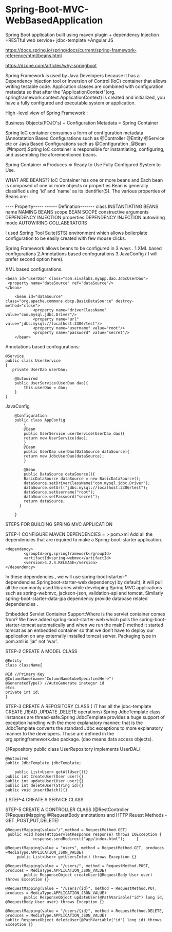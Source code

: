 # Spring-Boot-MVC-WebBasedApplication
Spring Boot application built using maven plugin + dependency Injection +RESTful web service+  jdbc-template +Angular JS

https://docs.spring.io/spring/docs/current/spring-framework-reference/html/beans.html

https://dzone.com/articles/why-springboot

Spring Framework is used by Java Developers because it has a Dependency Injection tool or Inversion of Control (IoC) container that 
allows writing testable code. Application classes are combined with configuration metadata so that after the "ApplicationContext"(org.
springframework.context.ApplicationContext) is created and initialized, you have a fully configured and executable system or application.

High -level view of Spring Framework :

Business Objects(POJO's) + Configuration Metadata = Spring Container

Spring IoC container consumes a form of configuration metadata (Annotatation Based Configurations such as @Controller @Entity @Service etc
or Java Based Configurations such as  @Configuration ,@Bean ,@Import).Spring IoC container is responsible for instantiating, configuring,
and assembling the aforementioned beans.

Spring Container =>Produces => Ready to Use Fully Configured System to Use.

WHAT ARE BEANS?? IoC Container has one or more beans and Each bean is composed of one or more objects or properties.Bean is generally 
classified using 'id' and 'name' as its identifier(S). The various properties of Beans are:

---- Property-----           ------ Defination-------
class                               INSTANTIATING BEANS
name                                NAMING BEANS
scope                               BEAN SCOPE
constructive arguments              DEPENDENCY INJECTION
properties                          DEPENDENCY INJECTION
autowiring mode                     AUTOWIRING COLLABERATORS

I used Spring Tool Suite(STS) environment which allows boilerplate configuration to  be easily created with few mouse clicks.

Spring Framework allows beans to be configured in 3 ways . 
1.XML based configurations  2.Annotations based confogurations  3.JavaConfig   ( I will prefer second option here).

XML based configurations:
	<bean id="userService" class="com.sivalabs.myapp.service.UserService">
   		<property name="userDao" ref="userDao">
	 </bean>

	<bean id="userDao" class="com.sivalabs.myapp.dao.JdbcUserDao">
   	 <property name="dataSource" ref="dataSource"/>
	</bean>

		<bean id="dataSource" class="org.apache.commons.dbcp.BasicDataSource" destroy-method="close">
    			<property name="driverClassName" value="com.mysql.jdbc.Driver"/>
    			<property name="url" value="jdbc:mysql://localhost:3306/test"/>
    			<property name="username" value="root"/>
    			<property name="password" value="secret"/>
		</bean>

Annotations based confogurations:

	@Service
	public class UserService
	{
	   private UserDao userDao;

	    @Autowired
	    public UserService(UserDao dao){
	        this.userDao = dao;
	    }
	} 
 
 JavaConfig 
 
		@Configuration
		public class AppConfig
			{
		    @Bean
		    public UserService userService(UserDao dao){
			return new UserService(dao);
		    }
		    @Bean
		    public UserDao userDao(DataSource dataSource){
			return new JdbcUserDao(dataSource);
		    }

		    @Bean
		    public DataSource dataSource(){
			BasicDataSource dataSource = new BasicDataSource();
			dataSource.setDriverClassName("com.mysql.jdbc.Driver");
			dataSource.setUrl("jdbc:mysql://localhost:3306/test");
			dataSource.setUsername("root");
			dataSource.setPassword("secret");
			return dataSource;
	  	  }

		}


STEPS FOR BUILDING SPRING MVC APPLICATION 

STEP-1 
CONFIGURE MAVEN DEPENDENCIES = > pom.xml
Add all the dependencies that are required to make a Spring-boot-starter application.


	<dependency>
            <groupId>org.springframework</groupId>
            <artifactId>spring-webmvc</artifactId>
            <version>4.2.4.RELEASE</version>
	</dependency>


In these dependencies , we will use spring-boot-starter-* dependencies.Springboot-starter-web dependency( by default), it will pull all the commonly used libraries while developing Spring MVC applications such as spring-webmvc, jackson-json, validation-api and tomcat.
Similarly spring-boot-starter-data-jpa dependency provide database related dependencies .

Embedded Servlet Container Support:Where is the servlet container comes from? 
We have added spring-boot-starter-web which pulls the spring-boot-starter-tomcat automatically and when we run the main() method it started tomcat as an embedded container so that we don’t have to deploy our application on any externally installed tomcat server.
Packaging type in pom.xml is ‘jar’ not ‘war’.

STEP-2
CREATE A MODEL CLASS 

	@Entity 
	class className{

	@Id //Primary Key
	@ColumnName(name="ColumnNametobeSpecifiedHere")
	@GeneratedType() //AutoGenerate ineteger id 
	etcs
	private int id;
	}

STEP-3 
CREATE A REPOSITORY CLASS ( IT has all the jdbc-template CREATE ,READ ,UPDATE ,DELETE operations)
Spring JdbcTemplate class instances are thread-safe.Spring JdbcTemplate provides a huge support of exception handling with the more explanatory manner; that is the JdbcTemplate converts the standard Jdbc exceptions to more explanatory manner to the developers. Those are defined in the org.springframework.dao package. (dao means data access objects).

@Repository
public class UserRepository implements UserDAL{

	@Autowired
	public JdbcTemplate jdbcTemplate;
        
        public List<User> getAllUser(){}
	public int CreateUser(User user){}
	public int updateUser(User user){}
	public int deleteUser(String id){}
	public void insertBatch(){}
}
STEP-4
CREATE A SERVICE CLASS

STEP-5
CREATE A CONTROLLER CLASS (@RestController @RequestMapping @RequestBody annotations and HTTP Reuest Methods - GET ,POST,PUT,DELETE)

	@RequestMapping(value="/",method = RequestMethod.GET)
	 public void home(HttpServletResponse response) throws IOException { 
                response.sendRedirect("app/index.html");     }
                
	@RequestMapping(value = "users", method = RequestMethod.GET, produces =MediaType.APPLICATION_JSON_VALUE)
         public List<User> getUsersInfo() throws Exception {}

	@RequestMapping(value = "/users/", method = RequestMethod.POST, produces = MediaType.APPLICATION_JSON_VALUE)
	        public ResponseObject createUser(@RequestBody User user) throws Exception {}

	@RequestMapping(value = "/users/{id}", method = RequestMethod.PUT, produces = MediaType.APPLICATION_JSON_VALUE)
	        public ResponseObject updateUser(@PathVariable("id") long id, @RequestBody User user) throws Exception {}
			
	@RequestMapping(value = "/users/{id}", method = RequestMethod.DELETE, produces = MediaType.APPLICATION_JSON_VALUE)
	public ResponseObject deleteUser(@PathVariable("id") long id) throws Exception {}
        
        
